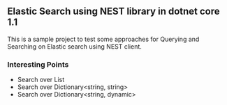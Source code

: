 ## Elastic Search using NEST library in dotnet core 1.1


This is a sample project to test some approaches for Querying and Searching on Elastic search using NEST client. 

### Interesting Points

- Search over List<string>
- Search over Dictionary<string, string>
- Search over Dictionary<string, dynamic>


